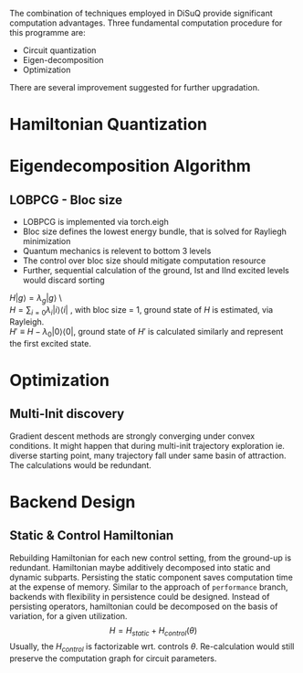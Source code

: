 The combination of techniques employed in DiSuQ provide significant computation advantages.
Three fundamental computation procedure for this programme are:
* Circuit quantization
* Eigen-decomposition
* Optimization

There are several improvement suggested for further upgradation.

# Hamiltonian Quantization

# Eigendecomposition Algorithm

## LOBPCG - Bloc size
* LOBPCG is implemented via torch.eigh
* Bloc size defines the lowest energy bundle, that is solved for Rayliegh minimization
* Quantum mechanics is relevent to bottom 3 levels
* The control over bloc size should mitigate computation resource
* Further, sequential calculation of the ground, Ist and IInd excited levels would discard sorting

$H |g\rangle = \lambda_g |g\rangle$  \  
$H = \sum_{i=0} \lambda_i |i\rangle \langle i|$ , with bloc size = 1, ground state of $H$ is estimated, via Rayleigh. \
$H' \equiv H - \lambda_0 |0\rangle \langle 0|$, ground state of $H'$ is calculated similarly and represent the first excited state.

# Optimization

## Multi-Init discovery
Gradient descent methods are strongly converging under convex conditions. It might happen that during multi-init trajectory exploration ie. diverse starting point, many trajectory fall under same basin of attraction. The calculations would be redundant.

# Backend Design

## Static & Control Hamiltonian
Rebuilding Hamiltonian for each new control setting, from the ground-up is redundant. Hamiltonian maybe additively decomposed into static and dynamic subparts. Persisting the static component saves computation time at the expense of memory.
Similar to the approach of `performance` branch, backends with flexibility in persistence could be designed.
Instead of persisting operators, hamiltonian could be decomposed on the basis of variation, for a given utilization.
$$
H = H_{static} + H_{control}(\theta)
$$
Usually, the $H_{control}$ is factorizable wrt. controls $\theta$.
Re-calculation would still preserve the computation graph for circuit parameters.
